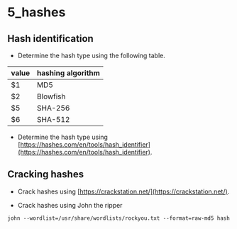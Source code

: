 # 5_hashes

## Hash identification

- Determine the hash type using the following table.

| value | hashing algorithm |
|-------|-------------------|
| $1    | MD5               |
| $2    | Blowfish          |
| $5    | SHA-256           |
| $6    | SHA-512           |

- Determine the hash type using [https://hashes.com/en/tools/hash_identifier](https://hashes.com/en/tools/hash_identifier).

## Cracking hashes

- Crack hashes using [https://crackstation.net/](https://crackstation.net/).

- Crack hashes using John the ripper

```shell
john --wordlist=/usr/share/wordlists/rockyou.txt --format=raw-md5 hash
```
